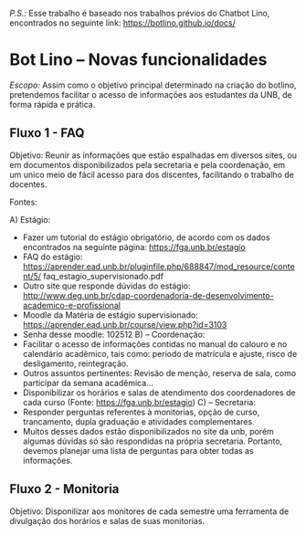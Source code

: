 *P.S.:* Esse trabalho é baseado nos trabalhos prévios do Chatbot Lino, encontrados no seguinte link: https://botlino.github.io/docs/

# Bot Lino – Novas funcionalidades

*Escopo:* Assim como o objetivo principal determinado na criação do botlino, pretendemos facilitar o acesso de informações aos estudantes da UNB, de forma rápida e prática.

## Fluxo 1 - FAQ

Objetivo: Reunir as informações que estão espalhadas em diversos sites, ou em documentos disponibilizados pela secretaria e pela coordenação, em um unico meio de fácil acesso para dos discentes, facilitando o trabalho de docentes.
	
Fontes:

A) Estágio:
- Fazer um tutorial do estágio obrigatório, de acordo com os dados encontrados na seguinte página: https://fga.unb.br/estagio
- FAQ do estágio: https://aprender.ead.unb.br/pluginfile.php/688847/mod_resource/content/5/
faq_estagio_supervisionado.pdf
- Outro site que responde dúvidas do estágio: http://www.deg.unb.br/cdap-coordenadoria-de-desenvolvimento-academico-e-profissional
- Moodle da Matéria de estágio supervisionado: https://aprender.ead.unb.br/course/view.php?id=3103
- Senha desse moodle: 102512
B) – Coordenação:
- Facilitar o acesso de informações contidas no manual do calouro e no calendário acadêmico, tais como: período de matrícula e ajuste, risco de desligamento, reintegração.
- Outros assuntos pertinentes: Revisão de menção, reserva de sala, como participar da semana acadêmica...
- Disponibilizar os horários e salas de atendimento dos coordenadores de cada curso (Fonte: https://fga.unb.br/estagio)
C) – Secretaria:
- Responder perguntas referentes à monitorias, opção de curso, trancamento, dupla graduação e atividades complementares.
- Muitos desses dados estão disponibilizados no site da unb, porém algumas dúvidas só são respondidas na própria secretaria. Portanto, devemos planejar uma lista de perguntas para obter todas as informações.

## Fluxo 2 - Monitoria

Objetivo: Disponilizar aos monitores de cada semestre uma ferramenta de divulgação dos horários e salas de suas monitorias.
